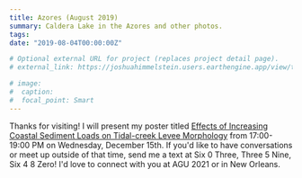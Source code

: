 ```yaml
---
title: Azores (August 2019)
summary: Caldera Lake in the Azores and other photos.
tags:
date: "2019-08-04T00:00:00Z"

# Optional external URL for project (replaces project detail page).
# external_link: https://joshuahimmelstein.users.earthengine.app/view/the-island

# image: 
#  caption:
#  focal_point: Smart
---
```


Thanks for visiting! I will present my poster titled [Effects of Increasing Coastal Sediment Loads on Tidal-creek Levee Morphology](https://agu.confex.com/agu/fm21/meetingapp.cgi/Paper/863326) from 17:00-19:00 PM on Wednesday, December 15th. If you'd like to have conversations or meet up outside of that time, send me a text at Six 0 Three, Three 5 Nine, Six 4 8 Zero! I'd love to connect with you at AGU 2021 or in New Orleans. 